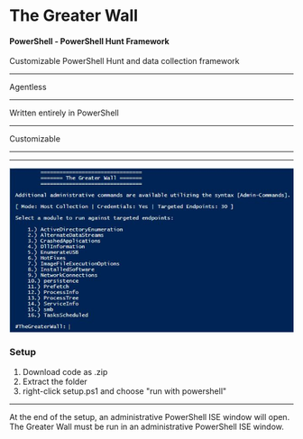 # The Greater Wall
#### PowerShell - PowerShell Hunt Framework
Customizable PowerShell Hunt and data collection framework
***
Agentless
***
Written entirely in PowerShell
***
Customizable
***
***

![Alt text](https://github.com/NintendoWii/TheGreaterWall/blob/main/images/TGW.JPG)

### Setup
1. Download code as .zip
2. Extract the folder
3. right-click setup.ps1 and choose "run with powershell"
***
At the end of the setup, an administrative PowerShell ISE window will open.
The Greater Wall must be run in an administrative PowerShell ISE window.
